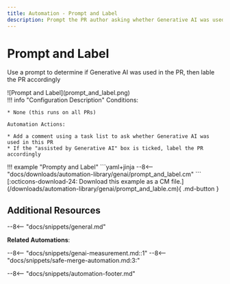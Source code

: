 ```yaml
---
title: Automation - Prompt and Label
description: Prompt the PR author asking whether Generative AI was used in the PR, then label accordingly
---
```

# Prompt and Label
Use a prompt to determine if Generative AI was used in the PR, then lable the PR accordingly

<div class="automationImage" style="align:right" markdown="1">
![Prompt and Label](prompt_and_label.png)
</div>
<div class="automationDescription" markdown="1">
!!! info "Configuration Description"
    Conditions:

    * None (this runs on all PRs)

    Automation Actions:

    * Add a comment using a task list to ask whether Generative AI was used in this PR
    * If the "assisted by Generative AI" box is ticked, label the PR accordingly
</div>
!!! example "Prompty and Label"
    ```yaml+jinja
    --8<-- "docs/downloads/automation-library/genai/prompt_and_label.cm"
    ```
    <div class="result" markdown>
      <span>
      [:octicons-download-24: Download this example as a CM file.](/downloads/automation-library/genai/prompt_and_lable.cm){ .md-button }
      </span>
    </div>

## Additional Resources

--8<-- "docs/snippets/general.md"

**Related Automations**:

--8<-- "docs/snippets/genai-measurement.md::1"
--8<-- "docs/snippets/safe-merge-automation.md:3:"

--8<-- "docs/snippets/automation-footer.md"